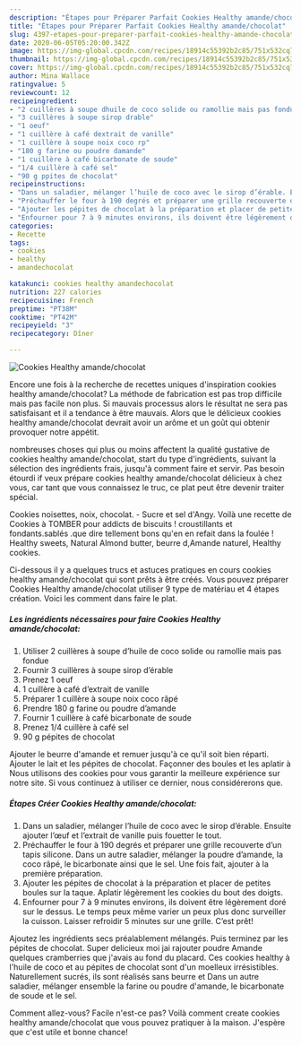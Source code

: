 ```yaml
---
description: "Étapes pour Préparer Parfait Cookies Healthy amande/chocolat"
title: "Étapes pour Préparer Parfait Cookies Healthy amande/chocolat"
slug: 4397-etapes-pour-preparer-parfait-cookies-healthy-amande-chocolat
date: 2020-06-05T05:20:00.342Z
image: https://img-global.cpcdn.com/recipes/18914c55392b2c85/751x532cq70/cookies-healthy-amandechocolat-photo-principale-de-la-recette.jpg
thumbnail: https://img-global.cpcdn.com/recipes/18914c55392b2c85/751x532cq70/cookies-healthy-amandechocolat-photo-principale-de-la-recette.jpg
cover: https://img-global.cpcdn.com/recipes/18914c55392b2c85/751x532cq70/cookies-healthy-amandechocolat-photo-principale-de-la-recette.jpg
author: Mina Wallace
ratingvalue: 5
reviewcount: 12
recipeingredient:
- "2 cuillères à soupe dhuile de coco solide ou ramollie mais pas fondue"
- "3 cuillères à soupe sirop drable"
- "1 oeuf"
- "1 cuillère à café dextrait de vanille"
- "1 cuillère à soupe noix coco rp"
- "180 g farine ou poudre damande"
- "1 cuillère à café bicarbonate de soude"
- "1/4 cuillère à café sel"
- "90 g ppites de chocolat"
recipeinstructions:
- "Dans un saladier, mélanger l’huile de coco avec le sirop d’érable. Ensuite ajouter l’œuf et l’extrait de vanille puis fouetter le tout."
- "Préchauffer le four à 190 degrés et préparer une grille recouverte d’un tapis silicone. Dans un autre saladier, mélanger la poudre d’amande, la coco râpé, le bicarbonate ainsi que le sel. Une fois fait, ajouter à la première préparation."
- "Ajouter les pépites de chocolat à la préparation et placer de petites boules sur la taque. Aplatir légèrement les cookies du bout des doigts."
- "Enfourner pour 7 à 9 minutes environs, ils doivent être légèrement doré sur le dessus. Le temps peux même varier un peux plus donc surveiller la cuisson. Laisser refroidir 5 minutes sur une grille. C’est prêt!"
categories:
- Recette
tags:
- cookies
- healthy
- amandechocolat

katakunci: cookies healthy amandechocolat 
nutrition: 227 calories
recipecuisine: French
preptime: "PT38M"
cooktime: "PT42M"
recipeyield: "3"
recipecategory: Dîner

---
```



![Cookies Healthy amande/chocolat](https://img-global.cpcdn.com/recipes/18914c55392b2c85/751x532cq70/cookies-healthy-amandechocolat-photo-principale-de-la-recette.jpg)

Encore une fois à la recherche de recettes uniques d'inspiration cookies healthy amande/chocolat? La méthode de fabrication est pas trop difficile mais pas facile non plus. Si mauvais processus alors le résultat ne sera pas satisfaisant et il a tendance à être mauvais. Alors que le délicieux cookies healthy amande/chocolat devrait avoir un arôme et un goût qui obtenir provoquer notre appétit.

nombreuses choses qui plus ou moins affectent la qualité gustative de cookies healthy amande/chocolat, start du type d'ingrédients, suivant la sélection des ingrédients frais, jusqu'à comment faire et servir. Pas besoin étourdi if veux prépare cookies healthy amande/chocolat délicieux à chez vous, car tant que vous connaissez le truc, ce plat peut être devenir traiter spécial.

Cookies noisettes, noix, chocolat. - Sucre et sel d&#39;Angy. Voilà une recette de Cookies à TOMBER pour addicts de biscuits ! croustillants et fondants.sablés .que dire tellement bons qu&#39;en en refait dans la foulée ! Healthy sweets, Natural Almond butter, beurre d,Amande naturel, Healthy cookies.


Ci-dessous il y a quelques trucs et astuces pratiques en cours cookies healthy amande/chocolat qui sont prêts à être créés. Vous pouvez préparer Cookies Healthy amande/chocolat utiliser 9 type de matériau et 4 étapes création. Voici les comment dans faire le plat.

<!--inarticleads1-->

##### Les ingrédients nécessaires pour faire Cookies Healthy amande/chocolat:

1. Utiliser 2 cuillères à soupe d’huile de coco solide ou ramollie mais pas fondue
1. Fournir 3 cuillères à soupe sirop d’érable
1. Prenez 1 oeuf
1.  1 cuillère à café d’extrait de vanille
1. Préparer 1 cuillère à soupe noix coco râpé
1. Prendre 180 g farine ou poudre d’amande
1. Fournir 1 cuillère à café bicarbonate de soude
1. Prenez 1/4 cuillère à café sel
1.  90 g pépites de chocolat


Ajouter le beurre d&#39;amande et remuer jusqu&#39;à ce qu&#39;il soit bien réparti. Ajouter le lait et les pépites de chocolat. Façonner des boules et les aplatir à Nous utilisons des cookies pour vous garantir la meilleure expérience sur notre site. Si vous continuez à utiliser ce dernier, nous considérerons que. 

<!--inarticleads2-->

##### Étapes Créer Cookies Healthy amande/chocolat:

1. Dans un saladier, mélanger l’huile de coco avec le sirop d’érable. Ensuite ajouter l’œuf et l’extrait de vanille puis fouetter le tout.
1. Préchauffer le four à 190 degrés et préparer une grille recouverte d’un tapis silicone. Dans un autre saladier, mélanger la poudre d’amande, la coco râpé, le bicarbonate ainsi que le sel. Une fois fait, ajouter à la première préparation.
1. Ajouter les pépites de chocolat à la préparation et placer de petites boules sur la taque. Aplatir légèrement les cookies du bout des doigts.
1. Enfourner pour 7 à 9 minutes environs, ils doivent être légèrement doré sur le dessus. Le temps peux même varier un peux plus donc surveiller la cuisson. Laisser refroidir 5 minutes sur une grille. C’est prêt!


Ajoutez les ingrédients secs préalablement mélangés. Puis terminez par les pépites de chocolat. Super delicieux moi jai rajouter poudre Amande quelques cramberries que j&#39;avais au fond du placard. Ces cookies healthy à l&#39;huile de coco et au pépites de chocolat sont d&#39;un moelleux irrésistibles. Naturellement sucrés, ils sont réalisés sans beurre et Dans un autre saladier, mélanger ensemble la farine ou poudre d&#39;amande, le bicarbonate de soude et le sel. 


Comment allez-vous? Facile n'est-ce pas? Voilà comment create cookies healthy amande/chocolat que vous pouvez pratiquer à la maison. J'espère que c'est utile et bonne chance!
